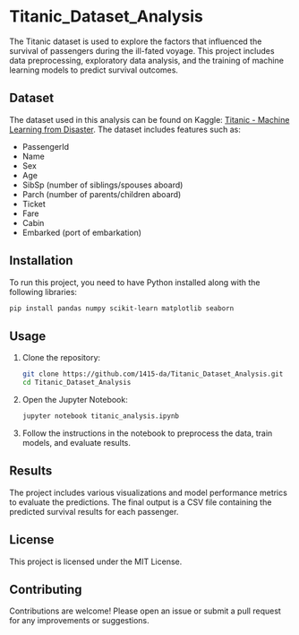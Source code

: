 # Titanic_Dataset_Analysis
The Titanic dataset is used to explore the factors that influenced the survival of passengers during the ill-fated voyage. This project includes data preprocessing, exploratory data analysis, and the training of machine learning models to predict survival outcomes.

## Dataset

The dataset used in this analysis can be found on Kaggle: [Titanic - Machine Learning from Disaster](https://www.kaggle.com/c/titanic). The dataset includes features such as:
- PassengerId
- Name
- Sex
- Age
- SibSp (number of siblings/spouses aboard)
- Parch (number of parents/children aboard)
- Ticket
- Fare
- Cabin
- Embarked (port of embarkation)

## Installation

To run this project, you need to have Python installed along with the following libraries:

```bash
pip install pandas numpy scikit-learn matplotlib seaborn
```

## Usage

1. Clone the repository:
   ```bash
   git clone https://github.com/1415-da/Titanic_Dataset_Analysis.git
   cd Titanic_Dataset_Analysis
   ```

2. Open the Jupyter Notebook:
   ```bash
   jupyter notebook titanic_analysis.ipynb
   ```

3. Follow the instructions in the notebook to preprocess the data, train models, and evaluate results.

## Results

The project includes various visualizations and model performance metrics to evaluate the predictions. The final output is a CSV file containing the predicted survival results for each passenger.

## License

This project is licensed under the MIT License.

## Contributing

Contributions are welcome! Please open an issue or submit a pull request for any improvements or suggestions.
